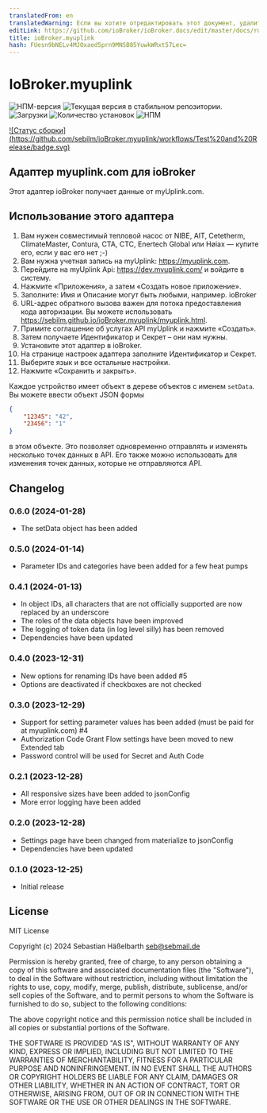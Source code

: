 ```yaml
---
translatedFrom: en
translatedWarning: Если вы хотите отредактировать этот документ, удалите поле «translationFrom», в противном случае этот документ будет снова автоматически переведен
editLink: https://github.com/ioBroker/ioBroker.docs/edit/master/docs/ru/adapterref/iobroker.myuplink/README.md
title: ioBroker.myuplink
hash: FUesn9bNELv4MJOxaed5prn9MNSB85YuwkWRxt57Lec=
---
```

# IoBroker.myuplink

![НПМ-версия](https://img.shields.io/npm/v/iobroker.myuplink.svg)
![Текущая версия в стабильном репозитории.](https://iobroker.live/badges/myuplink-stable.svg)
![Загрузки](https://img.shields.io/npm/dm/iobroker.myuplink.svg)
![Количество установок](https://iobroker.live/badges/myuplink-installed.svg)
![НПМ](https://nodei.co/npm/iobroker.myuplink.png?downloads=true)

[![Статус сборки] (https://github.com/sebilm/ioBroker.myuplink/workflows/Test%20and%20Release/badge.svg)](https://github.com/sebilm/ioBroker.myuplink/actions/workflows/test-and-release.yml)

## Адаптер myuplink.com для ioBroker
Этот адаптер ioBroker получает данные от myUplink.com.

## Использование этого адаптера
1. Вам нужен совместимый тепловой насос от NIBE, AIT, Cetetherm, ClimateMaster, Contura, CTA, CTC, Enertech Global или Høiax — купите его, если у вас его нет ;-)
2. Вам нужна учетная запись на myUplink: https://myuplink.com.
3. Перейдите на myUplink Api: https://dev.myuplink.com/ и войдите в систему.
4. Нажмите «Приложения», а затем «Создать новое приложение».
5. Заполните: Имя и Описание могут быть любыми, например. ioBroker
6. URL-адрес обратного вызова важен для потока предоставления кода авторизации. Вы можете использовать https://sebilm.github.io/ioBroker.myuplink/myuplink.html.
7. Примите соглашение об услугах API myUplink и нажмите «Создать».
8. Затем получаете Идентификатор и Секрет – они нам нужны.
9. Установите этот адаптер в ioBroker.
10. На странице настроек адаптера заполните Идентификатор и Секрет.
11. Выберите язык и все остальные настройки.
12. Нажмите «Сохранить и закрыть».

Каждое устройство имеет объект в дереве объектов с именем `setData`. Вы можете ввести объект JSON формы

```json
{
    "12345": "42",
    "23456": "1"
}
```

в этом объекте. Это позволяет одновременно отправлять и изменять несколько точек данных в API.
Его также можно использовать для изменения точек данных, которые не отправляются API.

## Changelog

### 0.6.0 (2024-01-28)

-   The setData object has been added

### 0.5.0 (2024-01-14)

-   Parameter IDs and categories have been added for a few heat pumps

### 0.4.1 (2024-01-13)

-   In object IDs, all characters that are not officially supported are now replaced by an underscore
-   The roles of the data objects have been improved
-   The logging of token data (in log level silly) has been removed
-   Dependencies have been updated

### 0.4.0 (2023-12-31)

-   New options for renaming IDs have been added #5
-   Options are deactivated if checkboxes are not checked

### 0.3.0 (2023-12-29)

-   Support for setting parameter values has been added (must be paid for at myuplink.com) #4
-   Authorization Code Grant Flow settings have been moved to new Extended tab
-   Password control will be used for Secret and Auth Code

### 0.2.1 (2023-12-28)

-   All responsive sizes have been added to jsonConfig
-   More error logging have been added

### 0.2.0 (2023-12-28)

-   Settings page have been changed from materialize to jsonConfig
-   Dependencies have been updated

### 0.1.0 (2023-12-25)

-   Initial release

## License

MIT License

Copyright (c) 2024 Sebastian Häßelbarth <seb@sebmail.de>

Permission is hereby granted, free of charge, to any person obtaining a copy
of this software and associated documentation files (the "Software"), to deal
in the Software without restriction, including without limitation the rights
to use, copy, modify, merge, publish, distribute, sublicense, and/or sell
copies of the Software, and to permit persons to whom the Software is
furnished to do so, subject to the following conditions:

The above copyright notice and this permission notice shall be included in all
copies or substantial portions of the Software.

THE SOFTWARE IS PROVIDED "AS IS", WITHOUT WARRANTY OF ANY KIND, EXPRESS OR
IMPLIED, INCLUDING BUT NOT LIMITED TO THE WARRANTIES OF MERCHANTABILITY,
FITNESS FOR A PARTICULAR PURPOSE AND NONINFRINGEMENT. IN NO EVENT SHALL THE
AUTHORS OR COPYRIGHT HOLDERS BE LIABLE FOR ANY CLAIM, DAMAGES OR OTHER
LIABILITY, WHETHER IN AN ACTION OF CONTRACT, TORT OR OTHERWISE, ARISING FROM,
OUT OF OR IN CONNECTION WITH THE SOFTWARE OR THE USE OR OTHER DEALINGS IN THE
SOFTWARE.